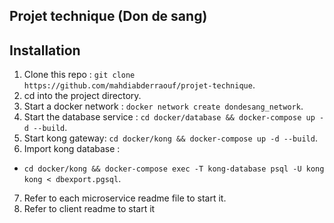 ## Projet technique (Don de sang)

## Installation
1. Clone this repo : ``git clone https://github.com/mahdiabderraouf/projet-technique``.
2. cd into the project directory.
2. Start a docker network : ``docker network create dondesang_network``.
3. Start the database service : ``cd docker/database && docker-compose up -d --build``.
4. Start kong gateway: ``cd docker/kong && docker-compose up -d --build``.
5. Import kong database : 
  - ``cd docker/kong && docker-compose exec -T kong-database psql -U kong kong < dbexport.pgsql``.
7. Refer to each microservice readme file to start it.
8. Refer to client readme to start it
